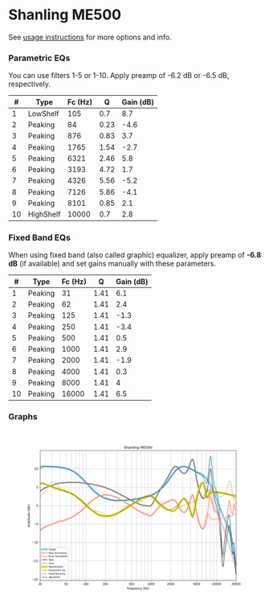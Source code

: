 # Shanling ME500
See [usage instructions](https://github.com/jaakkopasanen/AutoEq#usage) for more options and info.

### Parametric EQs
You can use filters 1-5 or 1-10. Apply preamp of -6.2 dB or -6.5 dB, respectively.

|   # | Type      |   Fc (Hz) |    Q |   Gain (dB) |
|-----|-----------|-----------|------|-------------|
|   1 | LowShelf  |       105 | 0.7  |         8.7 |
|   2 | Peaking   |        84 | 0.23 |        -4.6 |
|   3 | Peaking   |       876 | 0.83 |         3.7 |
|   4 | Peaking   |      1765 | 1.54 |        -2.7 |
|   5 | Peaking   |      6321 | 2.46 |         5.8 |
|   6 | Peaking   |      3193 | 4.72 |         1.7 |
|   7 | Peaking   |      4326 | 5.56 |        -5.2 |
|   8 | Peaking   |      7126 | 5.86 |        -4.1 |
|   9 | Peaking   |      8101 | 0.85 |         2.1 |
|  10 | HighShelf |     10000 | 0.7  |         2.8 |

### Fixed Band EQs
When using fixed band (also called graphic) equalizer, apply preamp of **-6.8 dB** (if available) and set gains manually with these parameters.

|   # | Type    |   Fc (Hz) |    Q |   Gain (dB) |
|-----|---------|-----------|------|-------------|
|   1 | Peaking |        31 | 1.41 |         6.1 |
|   2 | Peaking |        62 | 1.41 |         2.4 |
|   3 | Peaking |       125 | 1.41 |        -1.3 |
|   4 | Peaking |       250 | 1.41 |        -3.4 |
|   5 | Peaking |       500 | 1.41 |         0.5 |
|   6 | Peaking |      1000 | 1.41 |         2.9 |
|   7 | Peaking |      2000 | 1.41 |        -1.9 |
|   8 | Peaking |      4000 | 1.41 |         0.3 |
|   9 | Peaking |      8000 | 1.41 |         4   |
|  10 | Peaking |     16000 | 1.41 |         6.5 |

### Graphs
![](./Shanling%20ME500.png)
